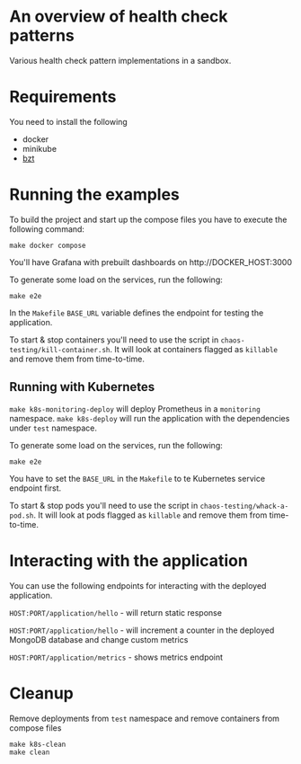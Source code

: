 # An overview of health check patterns
Various health check pattern implementations in a sandbox.

# Requirements
You need to install the following
- docker
- minikube
- [bzt](https://gettaurus.org/docs/Installation/)

# Running the examples
To build the project and start up the compose files you have to execute the following command:
```
make docker compose
```
You'll have Grafana with prebuilt dashboards on http://DOCKER_HOST:3000

To generate some load on the services, run the following:
```
make e2e
```
In the `Makefile` `BASE_URL` variable defines the endpoint for testing the application.

To start & stop containers you'll need to use the script in `chaos-testing/kill-container.sh`. It will look at containers flagged as `killable` and remove them from time-to-time.

## Running with Kubernetes
`make k8s-monitoring-deploy` will deploy Prometheus in a `monitoring` namespace.
`make k8s-deploy` will run the application with the dependencies under `test` namespace.

To generate some load on the services, run the following:
```
make e2e
```
You have to set the `BASE_URL` in the `Makefile` to te Kubernetes service endpoint first.

To start & stop pods you'll need to use the script in `chaos-testing/whack-a-pod.sh`. It will look at pods flagged as `killable` and remove them from time-to-time.

# Interacting with the application
You can use the following endpoints for interacting with the deployed application.

`HOST:PORT/application/hello` - will return static response

`HOST:PORT/application/hello` - will increment a counter in the deployed MongoDB database and change custom metrics

`HOST:PORT/application/metrics` - shows metrics endpoint

# Cleanup
Remove deployments from `test` namespace and remove containers from compose files
```
make k8s-clean
make clean
```
